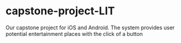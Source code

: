 # capstone-project-LIT
Our capstone project for iOS and Android. The system provides user potential entertainment places with the click of a button
